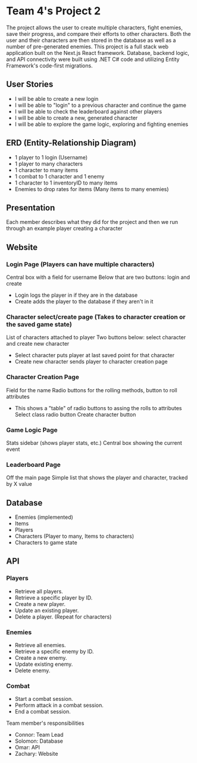 # Team 4's Project 2
The project allows the user to create multiple characters, fight enemies, save their progress, and compare their efforts to other characters. 
Both the user and their characters are then stored in the database as well as a number of pre-generated enemies. This project is a full stack 
web application built on the Next.js React framework. Database, backend logic, and API connectivity were built using .NET C# code and utilizing 
Entity Framework's code-first migrations.

## User Stories
- I will be able to create a new login
- I will be able to "login" to a previous character and continue the game
- I will be able to check the leaderboard against other players
- I will be able to create a new, generated character
- I will be able to explore the game logic, exploring and fighting enemies

## ERD (Entity-Relationship Diagram)
- 1 player to 1 login (Username)
- 1 player to many characters
- 1 character to many items
- 1 combat to 1 character and 1 enemy
- 1 character to 1 inventoryID to many items
- Enemies to drop rates for items (Many items to many enemies)

## Presentation
Each member describes what they did for the project and then we run through an example player creating a character

## Website
### Login Page (Players can have multiple characters)
Central box with a field for username
Below that are two buttons: login and create
- Login logs the player in if they are in the database
- Create adds the player to the database if they aren't in it

### Character select/create page (Takes to character creation or the saved game state)
List of characters attached to player
Two buttons below: select character and create new character
- Select character puts player at last saved point for that character
- Create new character sends player to character creation page

### Character Creation Page
Field for the name
Radio buttons for the rolling methods, button to roll attributes
- This shows a "table" of radio buttons to assing the rolls to attributes
Select class radio button
Create character button

### Game Logic Page
Stats sidebar (shows player stats, etc.)
Central box showing the current event

### Leaderboard Page
Off the main page
Simple list that shows the player and character, tracked by X value

## Database
- Enemies (implemented)
- Items
- Players
- Characters (Player to many, Items to characters)
- Characters to game state

## API
### Players
- Retrieve all players.
- Retrieve a specific player by ID.
- Create a new player.
- Update an existing player.
- Delete a player.
(Repeat for characters)
 
### Enemies
- Retrieve all enemies.
- Retrieve a specific enemy by ID.
- Create a new enemy.
- Update existing enemy.
- Delete enemy.
 
### Combat
- Start a combat session.
- Perform  attack in a combat session.
- End a combat session.

Team member's responsibilities
- Connor: Team Lead
- Solomon: Database
- Omar: API
- Zachary: Website